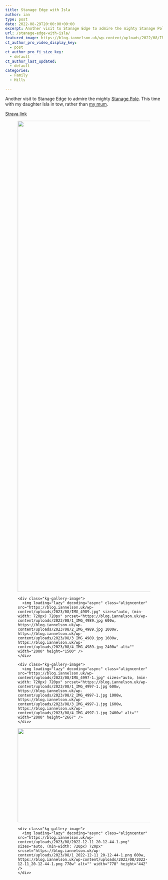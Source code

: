 ```yaml
---
title: Stanage Edge with Isla
author: ian
type: post
date: 2022-08-29T20:00:00+00:00
excerpt: Another visit to Stanage Edge to admire the mighty Stanage Pole.
url: /stanage-edge-with-isla/
featured_image: https://blog.iannelson.uk/wp-content/uploads/2022/08/IMG_4989-1.jpg
ct_author_pro_video_display_key:
  - post
ct_author_pro_fi_size_key:
  - default
ct_author_last_updated:
  - default
categories:
  - Family
  - Hills

---
```

Another visit to Stanage Edge to admire the mighty [Stanage Pole][1]. This time with my daughter Isla in tow, rather than [my mum][2].

[Strava link][3]<figure class="kg-card kg-gallery-card kg-width-wide"> 

<div class="kg-gallery-container">
  <div class="kg-gallery-row">
    <div class="kg-gallery-image">
      <img loading="lazy" decoding="async" class="aligncenter" src="https://blog.iannelson.uk/wp-content/uploads/2023/08/IMG_4990.jpg" sizes="auto, (min-width: 720px) 720px" srcset="https://blog.iannelson.uk/wp-content/uploads/2023/08/1_IMG_4990.jpg 600w, https://blog.iannelson.uk/wp-content/uploads/2023/08/2_IMG_4990.jpg 1000w, https://blog.iannelson.uk/wp-content/uploads/2023/08/3_IMG_4990.jpg 1600w, https://blog.iannelson.uk/wp-content/uploads/2023/08/4_IMG_4990.jpg 2400w" alt="" width="2000" height="1500" />
    </div>
    
    <div class="kg-gallery-image">
      <img loading="lazy" decoding="async" class="aligncenter" src="https://blog.iannelson.uk/wp-content/uploads/2023/08/IMG_4989.jpg" sizes="auto, (min-width: 720px) 720px" srcset="https://blog.iannelson.uk/wp-content/uploads/2023/08/1_IMG_4989.jpg 600w, https://blog.iannelson.uk/wp-content/uploads/2023/08/2_IMG_4989.jpg 1000w, https://blog.iannelson.uk/wp-content/uploads/2023/08/3_IMG_4989.jpg 1600w, https://blog.iannelson.uk/wp-content/uploads/2023/08/4_IMG_4989.jpg 2400w" alt="" width="2000" height="1500" />
    </div>
    
    <div class="kg-gallery-image">
      <img loading="lazy" decoding="async" class="aligncenter" src="https://blog.iannelson.uk/wp-content/uploads/2023/08/IMG_4997-1.jpg" sizes="auto, (min-width: 720px) 720px" srcset="https://blog.iannelson.uk/wp-content/uploads/2023/08/1_IMG_4997-1.jpg 600w, https://blog.iannelson.uk/wp-content/uploads/2023/08/2_IMG_4997-1.jpg 1000w, https://blog.iannelson.uk/wp-content/uploads/2023/08/3_IMG_4997-1.jpg 1600w, https://blog.iannelson.uk/wp-content/uploads/2023/08/4_IMG_4997-1.jpg 2400w" alt="" width="2000" height="2667" />
    </div>
  </div>
  
  <div class="kg-gallery-row">
    <div class="kg-gallery-image">
      <img loading="lazy" decoding="async" class="aligncenter" src="https://blog.iannelson.uk/wp-content/uploads/2023/08/2022-12-11_20-12-54.png" sizes="auto, (min-width: 720px) 720px" srcset="https://blog.iannelson.uk/wp-content/uploads/2023/08/1_2022-12-11_20-12-54.png 600w, https://blog.iannelson.uk/wp-content/uploads/2023/08/2022-12-11_20-12-54.png 943w" alt="" width="943" height="299" />
    </div>
    
    <div class="kg-gallery-image">
      <img loading="lazy" decoding="async" class="aligncenter" src="https://blog.iannelson.uk/wp-content/uploads/2023/08/2022-12-11_20-12-44-1.png" sizes="auto, (min-width: 720px) 720px" srcset="https://blog.iannelson.uk/wp-content/uploads/2023/08/1_2022-12-11_20-12-44-1.png 600w, https://blog.iannelson.uk/wp-content/uploads/2023/08/2022-12-11_20-12-44-1.png 778w" alt="" width="778" height="442" />
    </div>
  </div>
</div></figure>

 [1]: https://en.wikipedia.org/wiki/Stanedge_Pole
 [2]: https://blog.iannelson.uk/stanage-edge-with-my-mum/
 [3]: https://www.strava.com/activities/7719060601